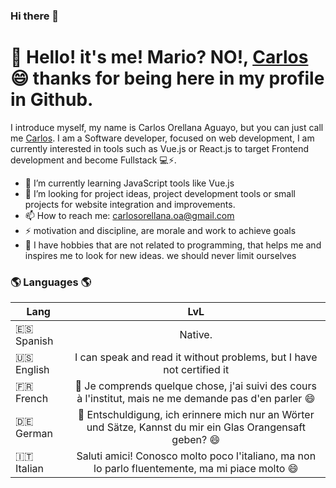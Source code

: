 ### Hi there 👋

# 👋 Hello! it's me! Mario? NO!, [Carlos]() 😄 thanks for being here in my profile in Github.


I introduce myself, my name is Carlos Orellana Aguayo, but you can just call me [Carlos](). I am a Software developer, focused on web development, I am currently interested in tools such as Vue.js or React.js to target Frontend development and become Fullstack 💻⚡.

- 🌱 I’m currently learning JavaScript tools like Vue.js
- 📌 I’m looking for project ideas, project development tools or small projects for website integration and improvements.
- 📫 How to reach me: [carlosorellana.oa@gmail.com](mailto:carlosorellana.oa@gmail.com)
- ⚡ motivation and discipline, are morale and work to achieve goals
- 🤟 I have hobbies that are not related to programming, that helps me and inspires me to look for new ideas. we should never limit ourselves

### 🌎 Languages 🌎
Lang | LvL
--- | :---:
🇪🇸 Spanish | Native.
🇺🇸 English | I can speak and read it without problems, but I have not certified it
🇫🇷 French | 🤔 Je comprends quelque chose, j'ai suivi des cours à l'institut, mais ne me demande pas d'en parler 😄
🇩🇪 German | 🤔 Entschuldigung, ich erinnere mich nur an Wörter und Sätze, Kannst du mir ein Glas Orangensaft geben? 😄   
🇮🇹 Italian| Saluti amici! Conosco molto poco l'italiano, ma non lo parlo fluentemente, ma mi piace molto 😄 

<!--
**CarlosOrellana00/CarlosOrellana00** is a ✨ _special_ ✨ repository because its `README.md` (this file) appears on your GitHub profile.

Here are some ideas to get you started:

- 🔭 I’m currently working on ...
- 🌱 I’m currently learning ...
- 👯 I’m looking to collaborate on ...
- 🤔 I’m looking for help with ...
- 💬 Ask me about ...
- 📫 How to reach me: ...
- 😄 Pronouns: ...
- ⚡ Fun fact: ...
-->
